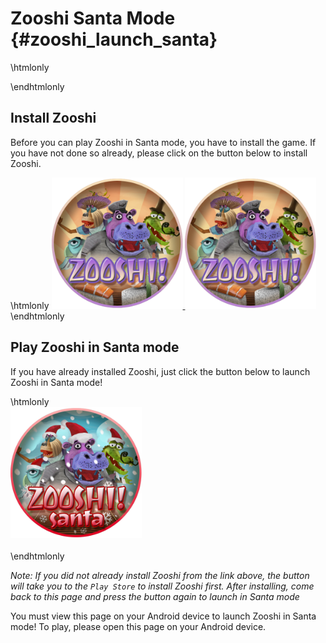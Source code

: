 Zooshi Santa Mode    {#zooshi_launch_santa}
=================

\htmlonly
<script>
  /**
   * Hides the doxygen generated sidebar on Android devices.
   */
  function hideSidebar() {
    if (isAndroidDevice() && document) {
      var sidebar = document.getElementById("side-nav");
      var content = document.getElementById("doc-content");
      if (sidebar) {
        sidebar.style.display = "none";
      }
      if (content) {
        content.style.margin = "0px";
      }
    }
  }

  $( document ).ready(hideSidebar);
</script>
\endhtmlonly

## Install Zooshi

Before you can play Zooshi in Santa mode, you have to install the game.
If you have not done so already, please click on the button below to install
Zooshi.

\htmlonly
<a class="browser-android" href="market://details?id=com.google.fpl.zooshi">
  <img src="install_button.png" alt="Click here to install."
      style="height: 15em"/>
</a>
<a class="browser-desktop" href="https://play.google.com/store/apps/details?id=com.google.fpl.zooshi">
  <img src="install_button.png" alt="Click here to install."
      style="height: 15em"/>
</a>
\endhtmlonly

## Play Zooshi in Santa mode

<div class="browser-android">
  If you have already installed Zooshi, just click the button below to launch
  Zooshi in Santa mode!

  \htmlonly
  <br>
  <a href="intent://google.github.io/zooshi/launch/default/santa#Intent;scheme=http;package=com.google.fpl.zooshi;end">
    <img src="zooshi_santa_button.png"
        alt ="Click here to launch in Santa mode."
            style="height: 15em"/>
  </a>
  <br><br>
  \endhtmlonly

  *Note: If you did not already install Zooshi from the link above, the button
  will take you to the `Play Store` to install Zooshi first. After installing,
  come back to this page and press the button again to launch in Santa mode*
</div>
<div class="browser-desktop">
  You must view this page on your Android device to launch Zooshi in Santa
  mode! To play, please open this page on your Android device.
</div>
